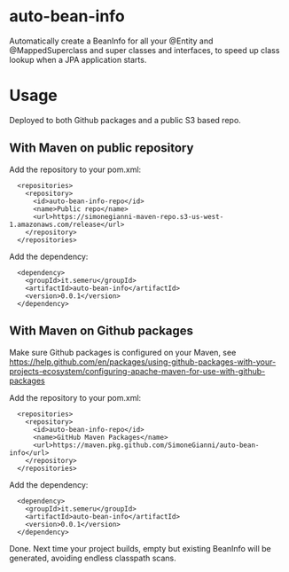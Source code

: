 # auto-bean-info
Automatically create a BeanInfo for all your @Entity and @MappedSuperclass and super classes and interfaces, to speed up class lookup when a JPA application starts.

# Usage

Deployed to both Github packages and a public S3 based repo.

## With Maven on public repository

Add the repository to your pom.xml:

```
  <repositories>
    <repository>
      <id>auto-bean-info-repo</id>
      <name>Public repo</name>
      <url>https://simonegianni-maven-repo.s3-us-west-1.amazonaws.com/release</url>
    </repository>
  </repositories>
```

Add the dependency:

```
  <dependency>
    <groupId>it.semeru</groupId>
    <artifactId>auto-bean-info</artifactId>
    <version>0.0.1</version>
  </dependency>
```

## With Maven on Github packages

Make sure Github packages is configured on your Maven, see https://help.github.com/en/packages/using-github-packages-with-your-projects-ecosystem/configuring-apache-maven-for-use-with-github-packages

Add the repository to your pom.xml:

```
  <repositories>
    <repository>
      <id>auto-bean-info-repo</id>
      <name>GitHub Maven Packages</name>
      <url>https://maven.pkg.github.com/SimoneGianni/auto-bean-info</url>
    </repository>
  </repositories>
```

Add the dependency:

```
  <dependency>
    <groupId>it.semeru</groupId>
    <artifactId>auto-bean-info</artifactId>
    <version>0.0.1</version>
  </dependency>
```

Done. Next time your project builds, empty but existing BeanInfo will be generated, avoiding endless classpath scans.
